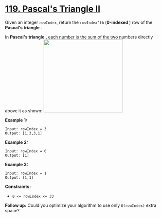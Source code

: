 # [119. Pascal's Triangle II](https://leetcode.com/problems/pascals-triangle-ii/description/)

Given an integer `rowIndex`, return the `rowIndex^th` (**0-indexed** ) row of the **Pascal's triangle** .

In **Pascal's triangle** , each number is the sum of the two numbers directly above it as shown:
<img alt="" src="https://upload.wikimedia.org/wikipedia/commons/0/0d/PascalTriangleAnimated2.gif" style="height: 240px; width: 260px;">

**Example 1:** 

```
Input: rowIndex = 3
Output: [1,3,3,1]
```

**Example 2:** 

```
Input: rowIndex = 0
Output: [1]
```

**Example 3:** 

```
Input: rowIndex = 1
Output: [1,1]
```

**Constraints:** 

- `0 <= rowIndex <= 33`

**Follow up:**  Could you optimize your algorithm to use only `O(rowIndex)` extra space?
